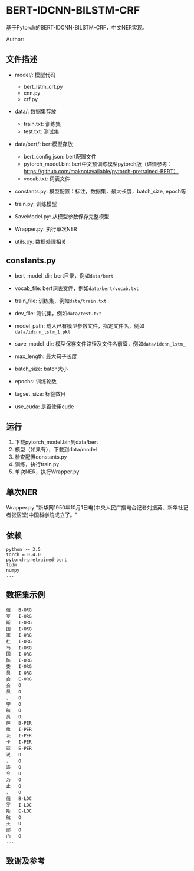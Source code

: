 # BERT-IDCNN-BILSTM-CRF

基于Pytorch的BERT-IDCNN-BILSTM-CRF，中文NER实现。

Author: 

## 文件描述

- model/: 模型代码
  - bert_lstm_crf.py
  - cnn.py
  - crf.py

- data/: 数据集存放
  - train.txt: 训练集
  - test.txt: 测试集

- data/bert/: bert模型存放
  - bert_config.json: bert配置文件
  - pytorch_model.bin: bert中文预训练模型pytorch版（详情参考：https://github.com/maknotavailable/pytorch-pretrained-BERT）
  - vocab.txt: 词表文件

- constants.py: 模型配置：标注，数据集，最大长度，batch_size, epoch等
- train.py: 训练模型
- SaveModel.py: 从模型参数保存完整模型
- Wrapper.py: 执行单次NER
- utils.py: 数据处理相关

## constants.py

- bert_model_dir: bert目录，例如`data/bert`

- vocab_file: bert词表文件，例如`data/bert/vocab.txt`

- train_file: 训练集，例如`data/train.txt`

- dev_file: 测试集，例如`data/test.txt`

- model_path: 载入已有模型参数文件，指定文件名，例如`data/idcnn_lstm_1.pkl`

- save_model_dir: 模型保存文件路径及文件名前缀，例如`data/idcnn_lstm_`

- max_length: 最大句子长度

- batch_size: batch大小

- epochs: 训练轮数

- tagset_size: 标签数目

- use_cuda: 是否使用cude

## 运行

1. 下载pytorch_model.bin到data/bert
2. 模型（如果有），下载到data/model
3. 检查配置constants.py
3. 训练，执行train.py
5. 单次NER，执行Wrapper.py

## 单次NER

Wrapper.py "新华网1950年10月1日电(中央人民广播电台记者刘振英、新华社记者张宿堂)中国科学院成立了。"

## 依赖

```
python >= 3.5
torch = 0.4.0
pytorch-pretrained-bert
tqdm
numpy
...
```

## 数据集示例

```
俄	B-ORG
罗	I-ORG
斯	I-ORG
国	I-ORG
家	I-ORG
杜	I-ORG
马	I-ORG
国	I-ORG
防	I-ORG
委	I-ORG
员	I-ORG
会	E-ORG
会	O
员	O
、	O
宇	O
航	O
员	O
萨	B-PER
维	I-PER
茨	I-PER
卡	I-PER
亚	E-PER
说	O
，	O
迄	O
今	O
为	O
止	O
，	O
俄	B-LOC
罗	I-LOC
斯	E-LOC
航	O
天	O
部	O
门	O
...
```

## 致谢及参考

